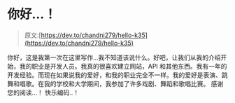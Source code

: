 # 你好...！

> 原文:[https://dev.to/chandni279/hello-k35](https://dev.to/chandni279/hello-k35)

你好，这是我第一次在这里写作...我不知道该说什么。好吧，让我们从我的介绍开始，我的职业是开发人员。我真的很喜欢建立网站，API 和其他东西。我有一年的开发经验。而现在如果说我的爱好，和我的职业完全不一样。我的爱好是表演、跳舞和唱歌。在我的学校和大学期间，我参加了许多戏剧、舞蹈和歌唱比赛。
感谢您的阅读...！
快乐编码..！